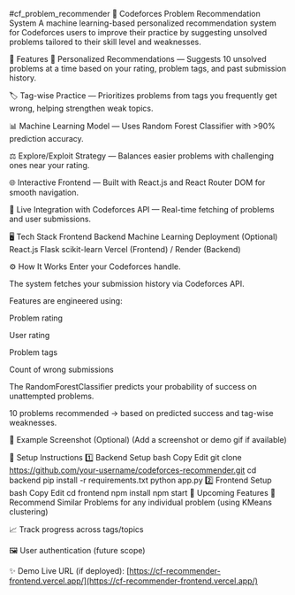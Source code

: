 #cf_problem_recommender
🚀 Codeforces Problem Recommendation System
A machine learning-based personalized recommendation system for Codeforces users to improve their practice by suggesting unsolved problems tailored to their skill level and weaknesses.

🎯 Features
🔎 Personalized Recommendations — Suggests 10 unsolved problems at a time based on your rating, problem tags, and past submission history.

🏷️ Tag-wise Practice — Prioritizes problems from tags you frequently get wrong, helping strengthen weak topics.

📊 Machine Learning Model — Uses Random Forest Classifier with >90% prediction accuracy.

⚖️ Explore/Exploit Strategy — Balances easier problems with challenging ones near your rating.

🌐 Interactive Frontend — Built with React.js and React Router DOM for smooth navigation.

📂 Live Integration with Codeforces API — Real-time fetching of problems and user submissions.

🖥️ Tech Stack
Frontend	Backend	Machine Learning	Deployment (Optional)
React.js	Flask	scikit-learn	Vercel (Frontend) / Render (Backend)

⚙️ How It Works
Enter your Codeforces handle.

The system fetches your submission history via Codeforces API.

Features are engineered using:

Problem rating

User rating

Problem tags

Count of wrong submissions

The RandomForestClassifier predicts your probability of success on unattempted problems.

10 problems recommended → based on predicted success and tag-wise weaknesses.

📌 Example Screenshot (Optional)
(Add a screenshot or demo gif if available)

🚀 Setup Instructions
1️⃣ Backend Setup
bash
Copy
Edit
git clone https://github.com/your-username/codeforces-recommender.git
cd backend
pip install -r requirements.txt
python app.py
2️⃣ Frontend Setup
bash
Copy
Edit
cd frontend
npm install
npm start
🌟 Upcoming Features
🔗 Recommend Similar Problems for any individual problem (using KMeans clustering)

📈 Track progress across tags/topics

🖼️ User authentication (future scope)

✨ Demo
Live URL (if deployed): [https://cf-recommender-frontend.vercel.app/](https://cf-recommender-frontend.vercel.app/)
